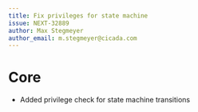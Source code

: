```yaml
---
title: Fix privileges for state machine
issue: NEXT-32889
author: Max Stegmeyer
author_email: m.stegmeyer@cicada.com
---
```

# Core
* Added privilege check for state machine transitions
